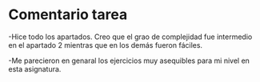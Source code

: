 # Comentario tarea
-Hice todo los apartados. Creo que el grao de complejidad fue intermedio en el apartado 2 mientras que en los demás fueron fáciles.

-Me parecieron en genaral los ejercicios muy asequibles para mi nivel en esta asignatura.
